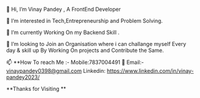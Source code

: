 👋 Hi, I’m Vinay Pandey , A FrontEnd Developer 

👀 I’m interested in Tech,Entrepreneurship and Problem Solving.

🌱 I’m currently Working On my Backend Skill .

💞️ I’m looking to Join an Organisation where i can challange myself Every day & skill up By Working On projects and Contribute the Same.

📫 **How To reach Me :-
Mobile:7837004491
📧 Email:- vinaypandey0398@gmail.com
Linkedin: https://www.linkedin.com/in/vinay-pandey2023/

**Thanks for Visiting **
